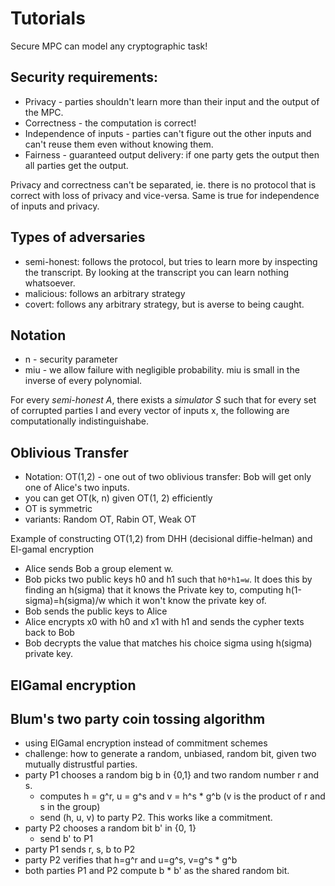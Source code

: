 # Tutorials

Secure MPC can model any cryptographic task!

## Security requirements:
- Privacy - parties shouldn't learn more than their input and the output of the MPC.
- Correctness - the computation is correct!
- Independence of inputs - parties can't figure out the other inputs and can't reuse them even without knowing them.
- Fairness - guaranteed output delivery: if one party gets the output then all parties get the output.

Privacy and correctness can't be separated, ie. there is no protocol that is correct with loss of privacy and vice-versa.
Same is true for independence of inputs and privacy.

## Types of adversaries

- semi-honest: follows the protocol, but tries to learn more by inspecting the transcript.
  By looking at the transcript you can learn nothing whatsoever.
- malicious: follows an arbitrary strategy
- covert: follows any arbitrary strategy, but is averse to being caught.

## Notation
- n - security parameter
- miu - we allow failure with negligible probability. miu is small in the inverse of every polynomial.

For every _semi-honest A_, there exists a _simulator S_ such that for every set of corrupted
parties I and every vector of inputs x, the following are computationally indistinguishabe.

## Oblivious Transfer

- Notation: OT(1,2) - one out of two oblivious transfer: Bob will get only one of Alice's two inputs.
- you can get OT(k, n) given OT(1, 2) efficiently
- OT is symmetric
- variants: Random OT, Rabin OT, Weak OT

Example of constructing OT(1,2) from DHH (decisional diffie-helman) and El-gamal encryption
- Alice sends Bob a group element w.
- Bob picks two public keys h0 and h1 such that `h0*h1=w`. It does this by finding
an h(sigma) that it knows the Private key to, computing h(1-sigma)=h(sigma)/w which
it won't know the private key of.
- Bob sends the public keys to Alice
- Alice encrypts x0 with h0 and x1 with h1 and sends the cypher texts back to Bob
- Bob decrypts the value that matches his choice sigma using h(sigma) private key.

## ElGamal encryption

## Blum's two party coin tossing algorithm
- using ElGamal encryption instead of commitment schemes
- challenge: how to generate a random, unbiased, random bit, given two mutually distrustful parties.
- party P1 chooses a random big b in {0,1} and two random number r and s.
  - computes h = g^r, u = g^s and v = h^s * g^b (v is the product of r and s in the group)
  - send (h, u, v) to party P2. This works like a commitment.
- party P2 chooses a random bit b' in {0, 1}
  - send b' to P1
- party P1 sends r, s, b to P2
- party P2 verifies that h=g^r and u=g^s, v=g^s * g^b
- both parties P1 and P2 compute b * b' as the shared random bit.
